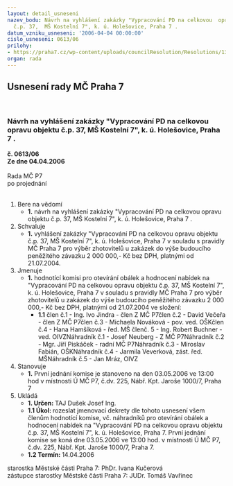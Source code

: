 ```yaml
---
layout: detail_usneseni
nazev_bodu: Návrh na vyhlášení zakázky "Vypracování PD na celkovou  opravu  objektu
  č.p. 37,  MŠ Kostelní 7", k. ú. Holešovice, Praha 7 .
datum_vzniku_usneseni: '2006-04-04 00:00:00'
cislo_usneseni: 0613/06
prilohy:
- https://praha7.cz/wp-content/uploads/councilResolution/Resolutions/13075/18-zak%c3%a1zka-v%c3%bdzva.doc
organ: rada
---
```

<div id="ucUsn_pList" class="usn">
	<span><h2>Usnesení rady MČ Praha 7 </h2>
<br></span><div class="standBody">
<span><h3>Návrh na vyhlášení zakázky "Vypracování PD na celkovou  opravu  objektu č.p. 37,  MŠ Kostelní 7", k. ú. Holešovice, Praha 7 .</h3></span><div class="center">
		<strong>č. 0613/06</strong><br>
	</div>
<div class="center">
		<strong>Ze dne 04.04.2006</strong><br><br>
	</div>Rada MČ P7<br> po projednání<br><br><ol>
<li>Bere na vědomí<ul><li>
<strong>1.</strong> návrh na vyhlášení zakázky "Vypracování PD na celkovou  opravu  objektu č.p. 37,  MŠ Kostelní 7", k. ú. Holešovice, Praha 7 .</li></ul>
</li>
<li>Schvaluje<ul><li>
<strong>1.</strong> vyhlášení zakázky "Vypracování PD na celkovou  opravu  objektu č.p. 37,  MŠ Kostelní 7", k. ú. Holešovice, Praha 7 v souladu s pravidly MČ Praha 7 pro výběr zhotovitelů u zakázek do výše budoucího peněžitého závazku 2 000 000,- Kč bez DPH, platnými od 21.07.2004.</li></ul>
</li>
<li>Jmenuje<ul><li>
<strong>1.</strong> hodnotící komisi pro otevírání obálek a hodnocení nabídek na "Vypracování PD na celkovou  opravu  objektu č.p. 37,  MŠ Kostelní 7", k. ú. Holešovice, Praha 7 v souladu s pravidly MČ Praha 7 pro výběr zhotovitelů u zakázek do výše budoucího peněžitého závazku 2 000 000,- Kč bez DPH, platnými od 21.07.2004 ve složení:<ul><li>
<strong>1.1</strong> člen č.1 - Ing. Ivo Jindra - člen Z MČ P7člen č.2 - David Večeřa - člen Z MČ P7člen č.3 - Michaela Nováková - pov. ved. OŠKčlen č.4 - Hana Hamšíková - řed. MŠ členč. 5 - Ing. Robert Buchner - ved. OIVZNáhradník č.1 - Josef Neuberg - Z MČ P7Náhradník č.2 - Mgr. Jiří Piskáček - radní MČ P7Náhradník č.3 - Miroslav Fabián, OŠKNáhradník č.4 - Jarmila Veverková, zást. řed. MŠNáhradník č.5 - Jan Mráz, OIVZ</li></ul>
</li></ul>
</li>
<li>Stanovuje<ul><li>
<strong>1.</strong> První jednání komise je stanoveno na den 03.05.2006 ve 13:00 hod v místnosti Ú MČ P7, č.dv. 225, Nábř. Kpt. Jaroše 1000/7, Praha 7</li></ul>
</li>
<li>Ukládá<ul>
<li>
<strong>1. Určen: </strong>TAJ Dušek Josef Ing.</li>
<li>
<strong>1.1 Úkol: </strong>rozeslat jmenovací dekrety dle tohoto usnesení všem členům hodnotící komise, vč. náhradníků pro otevírání obálek a hodnocení nabídek na "Vypracování PD na celkovou  opravu  objektu č.p. 37,  MŠ Kostelní 7", k. ú. Holešovice, Praha 7. První jednání komise se koná dne 03.05.2006 ve 13:00 hod. v  místnosti Ú MČ P7, č.dv. 225, Nábř. Kpt. Jaroše 1000/7, Praha 7.</li>
<li>
<strong>1.2 Termín: </strong>14.04.2006</li>
</ul>
</li>
</ol>starostka Městské části Praha 7: PhDr. Ivana Kučerová<br>zástupce starostky Městské části Praha 7: JUDr. Tomáš Vavřinec 
</div>
</div>